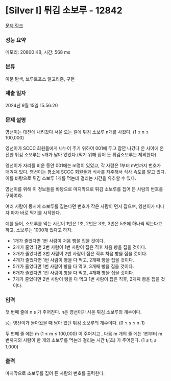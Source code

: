 # [Silver I] 튀김 소보루 - 12842 

[문제 링크](https://www.acmicpc.net/problem/12842) 

### 성능 요약

메모리: 20800 KB, 시간: 568 ms

### 분류

이분 탐색, 브루트포스 알고리즘, 구현

### 제출 일자

2024년 9월 15일 15:56:20

### 문제 설명

<p>영선이는 대전에 내려갔다 서울 오는 길에 튀김 소보루 n개를 사왔다. (1 ≤ n ≤ 100,000)</p>

<p>영선이가 SCCC 회원들에게 나누어 주기 위하여 001에 두고 잠깐 나갔다 온 사이에 온전한 튀김 소보루는 s개가 남아 있었다.(먹기 위해 집어 든 튀김소보루는 제외한다)</p>

<p>영선이가 자리를 비운 동안 001에는 m명이 있었고, 각 사람은 1부터 m번까지 번호가 매겨져 있다. 영선이는 평소에 SCCC 회원들과 식사를 자주해서 식사 속도를 알고 있다. 이를 바탕으로 튀김 소보루 1개를 먹는데 걸리는 시간을 유추할 수 있다.</p>

<p>영선이를 위해 이 정보들을 바탕으로 마지막으로 튀김 소보루를 집어 든 사람의 번호를 구하여라.</p>

<p>여러 사람이 동시에 소보루를 집는다면 번호가 작은 사람이 먼저 잡으며, 영선이가 떠나자 마자 바로 먹기를 시작한다.</p>

<p>예를 들어, 소보루를 먹는 시간이 1번은 1초, 2번은 3초, 3번은 5초에 하나씩 먹는다고 하고, 소보루는 1000개 있다고 하자.</p>

<ul>
	<li>1개가 줄었다면 1번 사람이 처음 빵을 집을 것이다.</li>
	<li>2개가 줄었다면 2번 사람이 1번 사람이 집은 직후 처음 빵을 집을 것이다.</li>
	<li>3개가 줄었다면 3번 사람이 2번 사람이 집은 직후 처음 빵을 집을 것이다.</li>
	<li>4개가 줄었다면 1번 사람이 빵을 다 먹고, 2개째 빵을 집을 것이다.</li>
	<li>5개가 줄었다면 1번 사람이 빵을 다 먹고, 3개째 빵을 집을 것이다.</li>
	<li>6개가 줄었다면 1번 사람이 빵을 다 먹고, 4개째 빵을 집을 것이다.</li>
	<li>7개가 줄었다면 2번 사람이 빵을 다 먹고 1번 사람이 집은 직후, 2개째 빵을 집을 것이다.</li>
</ul>

### 입력 

 <p>첫 번째 줄에 n s 가 주어진다. n은 영선이가 사온 튀김 소보루의 개수이다.</p>

<p>s는 영선이가 돌아왔을 때 남아 있던 튀김 소보루의 개수이다. (0 ≤ s ≤ n-1)</p>

<p>두 번째 줄 에는 m (1 ≤ m ≤ 100,000) 이 주어지고 , 다음 m 개의 줄 에는 1번부터 m번까지의 사람이 한 개의 소보루를 먹는데 걸리는 시간 t<sub>i</sub>(초) 가 주어진다. (1 ≤ t<sub>i</sub> ≤ 1,000)</p>

### 출력 

 <p>마지막으로 소보루를 집어 든 사람의 번호를 출력한다.</p>


